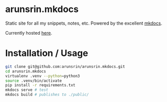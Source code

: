 # arunsrin.mkdocs

Static site for all my snippets, notes, etc. Powered by the excellent [mkdocs](http://www.mkdocs.org/).

Currently hosted [here](https://www.arunsr.in).

# Installation / Usage

``` sh
git clone git@github.com:arunsrin/arunsrin.mkdocs.git
cd arunsrin.mkdocs
virtualenv .venv --python=python3
source .venv/bin/activate
pip install -r requirements.txt
mkdocs serve # test
mkdocs build # publishes to ./public/
```
